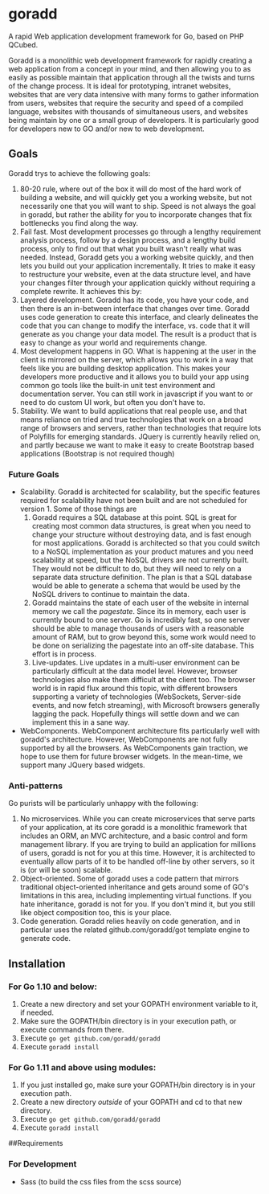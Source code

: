 # goradd
A rapid Web application development framework for Go, based on PHP QCubed.

Goradd is a monolithic web development framework for rapidly creating a web application from a concept
in your mind, and then allowing you to as easily as possible maintain that application through
all the twists and turns of the change process. It is ideal for prototyping, intranet websites,
websites that are very data intensive with many forms to gather information from users,
websites that require the security and speed of a compiled language, websites with thousands of
simultaneous users, and websites being maintain by one or a small group of developers. It is
particularly good for developers new to GO and/or new to web development.

## Goals
Goradd trys to achieve the following goals:
1) 80-20 rule, where out of the box it will do most of the hard work of building a website, and
will quickly get you a working website, but not necessarily one that you will want to ship. Speed is
not always the goal in goradd, but rather the ability for you to incorporate changes that fix bottlenecks
you find along the way. 
1) Fail fast. Most development processes go through a lengthy requirement analysis process,
follow by a design process, and a lengthy build process, only to find out that what you built wasn't 
really what was needed. Instead, Goradd gets you a working website quickly, and then lets you build out
your application incrementally. It
tries to make it easy to restructure your website, even
at the data structure level, and have your changes filter through your application quickly without
requiring a complete rewrite. It achieves this by:
1) Layered development. Goradd has its code, you have your code, and then there is an in-between
interface that changes over time. Goradd uses code generation to create this interface, and clearly
delineates the code that you can change to modify the interface, vs. code that it will generate as you
change your data model. The result is a product that is easy to change as your world and
requirements change.
1) Most development happens in GO. What is happening at the user in the client is mirrored on the
server, which allows you to work in a way that feels like you are building desktop application. This
makes your developers more productive and it allows you to build your app using common go tools like
the built-in unit test environment and documentation server. You can still work in javascript if you
want to or need to do custom UI work, but often you don't have to.
1) Stability. We want to build applications that real people use, and that means reliance on tried
and true technologies that work on a broad range of browsers and servers, rather than technologies
that require lots of Polyfills for emerging standards. JQuery is currently heavily relied on, and partly because we want
to make it easy to create Bootstrap based applications (Bootstrap is not required though)


### Future Goals
* Scalability. Goradd is architected for scalability, but the specific features required for
scalability have not been built and are not scheduled for version 1. Some of those things are
    1. Goradd requires a SQL database at this point. SQL is great for creating most common data
    structures, is great when you need to change your structure without destroying data, and
    is fast enough for most applications. Goradd is architected so that you could switch to a NoSQL implementation
    as your product matures and you need scalability at speed, but the NoSQL drivers are not currently built. 
    They would not be difficult to do, but they will need to rely on a separate data structure definition. The
    plan is that a SQL database would be able to generate a schema that would be used by the NoSQL drivers to
    continue to maintain the data.
    2. Goradd maintains the state of each user of the website in internal memory we call the *pagestate*.
    Since its in memory, each user is currently bound to one server. Go is incredibly fast, so one server should be
    able to manage thousands of users with a reasonable amount of RAM, but to grow beyond this, some work would
    need to be done on serializing the pagestate into an off-site database. This effort is in process.
    3. Live-updates. Live updates in a multi-user environment can be particularly difficult at the data model
    level. However, browser technologies also make them difficult at the client too. The browser world is in rapid flux
    around this topic, with different browsers supporting a variety of technologies 
    (WebSockets, Server-side events, and now fetch streaming), with Microsoft browsers generally 
    lagging the pack. Hopefully things will settle down and we can implement this in a sane way.
* WebComponents. WebComponent architecture fits particularly well with goradd's architecture. However,
WebComponents are not fully supported by all the browsers. As WebComponents gain traction, we hope
to use them for future browser widgets. In the mean-time, we support many JQuery based widgets.

### Anti-patterns
Go purists will be particularly unhappy with the following:
1) No microservices. While you can create microservices that serve parts of your application, at its
core goradd is a monolithic framework that includes an ORM, an MVC architecture, and a basic control
and form management library. If you are trying to build an application for millions of users, goradd is not
for you at this time. However, it is architected to eventually allow parts of it to be handled off-line by
other servers, so it is (or will be soon) scalable.
2) Object-oriented. Some of goradd uses a code pattern that mirrors traditional object-oriented
inheritance and gets around some of GO's limitations in this area, including implementing 
virtual functions. If you hate inheritance, goradd is not for you. If you don't mind it, but you still
like object composition too, this is your place.
3) Code generation. Goradd relies heavily on code generation, and in particular uses the
related github.com/goradd/got template engine to generate code.

## Installation
### For Go 1.10 and below:
1. Create a new directory and set your GOPATH environment variable to it, if needed.
1. Make sure the GOPATH/bin directory is in your execution path, or execute commands from there.
1. Execute ```go get github.com/goradd/goradd```
1. Execute ```goradd install```

### For Go 1.11 and above using modules:
1. If you just installed go, make sure your GOPATH/bin directory is in your execution path.
1. Create a new directory *outside* of your GOPATH and cd to that new directory.
1. Execute ```go get github.com/goradd/goradd```
1. Execute ```goradd install```

##Requirements
### For Development
- Sass (to build the css files from the scss source)